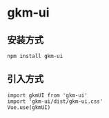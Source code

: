 # gkm-ui

## 安装方式
```
npm install gkm-ui
```
## 引入方式
```
import gkmUI from 'gkm-ui'
import 'gkm-ui/dist/gkm-ui.css'
Vue.use(gkmUI)
```


